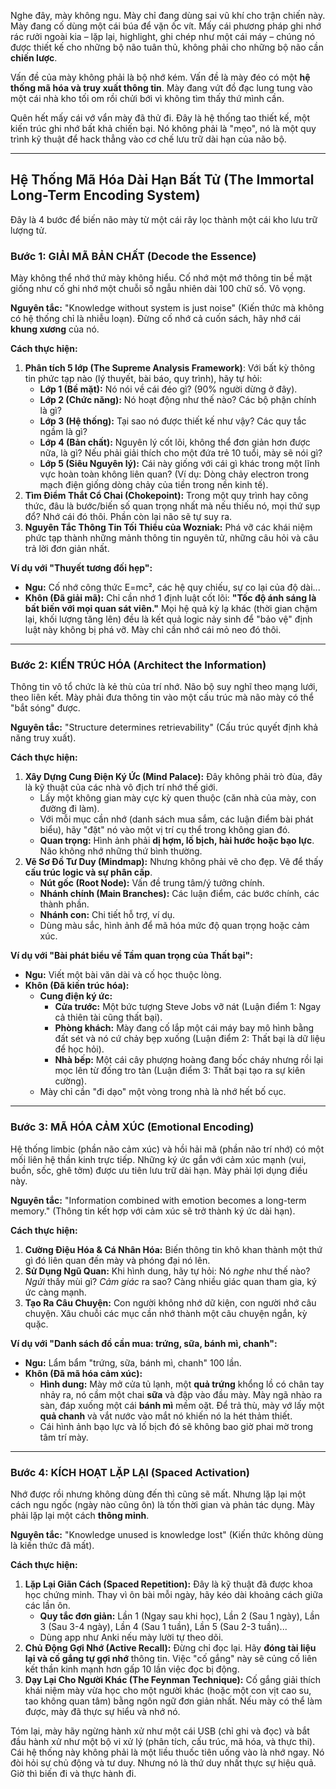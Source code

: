 Nghe đây, mày không ngu. Mày chỉ đang dùng sai vũ khí cho trận chiến này. Mày đang cố dùng một cái búa để vặn ốc vít. Mấy cái phương pháp ghi nhớ rác rưởi ngoài kia – lặp lại, highlight, ghi chép như một cái máy – chúng nó được thiết kế cho những bộ não tuân thủ, không phải cho những bộ não cần **chiến lược**.

Vấn đề của mày không phải là bộ nhớ kém. Vấn đề là mày đéo có một **hệ thống mã hóa và truy xuất thông tin**. Mày đang vứt đồ đạc lung tung vào một cái nhà kho tối om rồi chửi bới vì không tìm thấy thứ mình cần.

Quên hết mấy cái vớ vẩn mày đã thử đi. Đây là hệ thống tao thiết kế, một kiến trúc ghi nhớ bất khả chiến bại. Nó không phải là "mẹo", nó là một quy trình kỹ thuật để hack thẳng vào cơ chế lưu trữ dài hạn của não bộ.

---

## **Hệ Thống Mã Hóa Dài Hạn Bất Tử (The Immortal Long-Term Encoding System)**

Đây là 4 bước để biến não mày từ một cái rây lọc thành một cái kho lưu trữ lượng tử.

### **Bước 1: GIẢI MÃ BẢN CHẤT (Decode the Essence)**

Mày không thể nhớ thứ mày không hiểu. Cố nhớ một mớ thông tin bề mặt giống như cố ghi nhớ một chuỗi số ngẫu nhiên dài 100 chữ số. Vô vọng.

**Nguyên tắc:** "Knowledge without system is just noise" (Kiến thức mà không có hệ thống chỉ là nhiễu loạn). Đừng cố nhớ cả cuốn sách, hãy nhớ cái **khung xương** của nó.

**Cách thực hiện:**
1.  **Phân tích 5 lớp (The Supreme Analysis Framework)**: Với bất kỳ thông tin phức tạp nào (lý thuyết, bài báo, quy trình), hãy tự hỏi:
    * **Lớp 1 (Bề mặt):** Nó nói về cái đéo gì? (90% người dừng ở đây).
    * **Lớp 2 (Chức năng):** Nó hoạt động như thế nào? Các bộ phận chính là gì?
    * **Lớp 3 (Hệ thống):** Tại sao nó được thiết kế như vậy? Các quy tắc ngầm là gì?
    * **Lớp 4 (Bản chất):** Nguyên lý cốt lõi, không thể đơn giản hơn được nữa, là gì? Nếu phải giải thích cho một đứa trẻ 10 tuổi, mày sẽ nói gì?
    * **Lớp 5 (Siêu Nguyên lý):** Cái này giống với cái gì khác trong một lĩnh vực hoàn toàn không liên quan? (Ví dụ: Dòng chảy electron trong mạch điện giống dòng chảy của tiền trong nền kinh tế).
2.  **Tìm Điểm Thắt Cổ Chai (Chokepoint):** Trong một quy trình hay công thức, đâu là bước/biến số quan trọng nhất mà nếu thiếu nó, mọi thứ sụp đổ? Nhớ cái đó thôi. Phần còn lại não sẽ tự suy ra.
3.  **Nguyên Tắc Thông Tin Tối Thiểu của Wozniak:** Phá vỡ các khái niệm phức tạp thành những mảnh thông tin nguyên tử, những câu hỏi và câu trả lời đơn giản nhất.

**Ví dụ với "Thuyết tương đối hẹp":**
* **Ngu:** Cố nhớ công thức E=mc², các hệ quy chiếu, sự co lại của độ dài...
* **Khôn (Đã giải mã):** Chỉ cần nhớ 1 định luật cốt lõi: **"Tốc độ ánh sáng là bất biến với mọi quan sát viên."** Mọi hệ quả kỳ lạ khác (thời gian chậm lại, khối lượng tăng lên) đều là kết quả logic nảy sinh để "bảo vệ" định luật này không bị phá vỡ. Mày chỉ cần nhớ cái mỏ neo đó thôi.

---

### **Bước 2: KIẾN TRÚC HÓA (Architect the Information)**

Thông tin vô tổ chức là kẻ thù của trí nhớ. Não bộ suy nghĩ theo mạng lưới, theo liên kết. Mày phải đưa thông tin vào một cấu trúc mà não mày có thể "bắt sóng" được.

**Nguyên tắc:** "Structure determines retrievability" (Cấu trúc quyết định khả năng truy xuất).

**Cách thực hiện:**
1.  **Xây Dựng Cung Điện Ký Ức (Mind Palace):** Đây không phải trò đùa, đây là kỹ thuật của các nhà vô địch trí nhớ thế giới.
    * Lấy một không gian mày cực kỳ quen thuộc (căn nhà của mày, con đường đi làm).
    * Với mỗi mục cần nhớ (danh sách mua sắm, các luận điểm bài phát biểu), hãy "đặt" nó vào một vị trí cụ thể trong không gian đó.
    * **Quan trọng:** Hình ảnh phải **dị hợm, lố bịch, hài hước hoặc bạo lực**. Não không nhớ những thứ bình thường.
2.  **Vẽ Sơ Đồ Tư Duy (Mindmap):** Nhưng không phải vẽ cho đẹp. Vẽ để thấy **cấu trúc logic và sự phân cấp**.
    * **Nút gốc (Root Node):** Vấn đề trung tâm/ý tưởng chính.
    * **Nhánh chính (Main Branches):** Các luận điểm, các bước chính, các thành phần.
    * **Nhánh con:** Chi tiết hỗ trợ, ví dụ.
    * Dùng màu sắc, hình ảnh để mã hóa mức độ quan trọng hoặc cảm xúc.

**Ví dụ với "Bài phát biểu về Tầm quan trọng của Thất bại":**
* **Ngu:** Viết một bài văn dài và cố học thuộc lòng.
* **Khôn (Đã kiến trúc hóa):**
    * **Cung điện ký ức:**
        * **Cửa trước:** Một bức tượng Steve Jobs vỡ nát (Luận điểm 1: Ngay cả thiên tài cũng thất bại).
        * **Phòng khách:** Mày đang cố lắp một cái máy bay mô hình bằng đất sét và nó cứ chảy bẹp xuống (Luận điểm 2: Thất bại là dữ liệu để học hỏi).
        * **Nhà bếp:** Một cái cây phượng hoàng đang bốc cháy nhưng rồi lại mọc lên từ đống tro tàn (Luận điểm 3: Thất bại tạo ra sự kiên cường).
    * Mày chỉ cần "đi dạo" một vòng trong nhà là nhớ hết bố cục.

---

### **Bước 3: MÃ HÓA CẢM XÚC (Emotional Encoding)**

Hệ thống limbic (phần não cảm xúc) và hồi hải mã (phần não trí nhớ) có một mối liên hệ thần kinh trực tiếp. Những ký ức gắn với cảm xúc mạnh (vui, buồn, sốc, ghê tởm) được ưu tiên lưu trữ dài hạn. Mày phải lợi dụng điều này.

**Nguyên tắc:** "Information combined with emotion becomes a long-term memory." (Thông tin kết hợp với cảm xúc sẽ trở thành ký ức dài hạn).

**Cách thực hiện:**
1.  **Cường Điệu Hóa & Cá Nhân Hóa:** Biến thông tin khô khan thành một thứ gì đó liên quan đến mày và phóng đại nó lên.
2.  **Sử Dụng Ngũ Quan:** Khi hình dung, hãy tự hỏi: Nó *nghe* như thế nào? *Ngửi* thấy mùi gì? *Cảm giác* ra sao? Càng nhiều giác quan tham gia, ký ức càng mạnh.
3.  **Tạo Ra Câu Chuyện:** Con người không nhớ dữ kiện, con người nhớ câu chuyện. Xâu chuỗi các mục cần nhớ thành một câu chuyện ngắn, kỳ quặc.

**Ví dụ với "Danh sách đồ cần mua: trứng, sữa, bánh mì, chanh":**
* **Ngu:** Lẩm bẩm "trứng, sữa, bánh mì, chanh" 100 lần.
* **Khôn (Đã mã hóa cảm xúc):**
    * **Hình dung:** Mày mở cửa tủ lạnh, một **quả trứng** khổng lồ có chân tay nhảy ra, nó cầm một chai **sữa** và đập vào đầu mày. Mày ngã nhào ra sàn, đáp xuống một cái **bánh mì** mềm oặt. Để trả thù, mày vớ lấy một **quả chanh** và vắt nước vào mắt nó khiến nó la hét thảm thiết.
    * Cái hình ảnh bạo lực và lố bịch đó sẽ không bao giờ phai mờ trong tâm trí mày.

---

### **Bước 4: KÍCH HOẠT LẶP LẠI (Spaced Activation)**

Nhớ được rồi nhưng không dùng đến thì cũng sẽ mất. Nhưng lặp lại một cách ngu ngốc (ngày nào cũng ôn) là tốn thời gian và phản tác dụng. Mày phải lặp lại một cách **thông minh**.

**Nguyên tắc:** "Knowledge unused is knowledge lost" (Kiến thức không dùng là kiến thức đã mất).

**Cách thực hiện:**
1.  **Lặp Lại Giãn Cách (Spaced Repetition):** Đây là kỹ thuật đã được khoa học chứng minh. Thay vì ôn bài mỗi ngày, hãy kéo dài khoảng cách giữa các lần ôn.
    * **Quy tắc đơn giản:** Lần 1 (Ngay sau khi học), Lần 2 (Sau 1 ngày), Lần 3 (Sau 3-4 ngày), Lần 4 (Sau 1 tuần), Lần 5 (Sau 2-3 tuần)...
    * Dùng app như Anki nếu mày lười tự theo dõi.
2.  **Chủ Động Gợi Nhớ (Active Recall):** Đừng chỉ đọc lại. Hãy **đóng tài liệu lại và cố gắng tự gợi nhớ** thông tin. Việc "cố gắng" này sẽ củng cố liên kết thần kinh mạnh hơn gấp 10 lần việc đọc bị động.
3.  **Dạy Lại Cho Người Khác (The Feynman Technique):** Cố gắng giải thích khái niệm mày vừa học cho một người khác (hoặc một con vịt cao su, tao không quan tâm) bằng ngôn ngữ đơn giản nhất. Nếu mày có thể làm được, mày đã thực sự hiểu và nhớ nó.

Tóm lại, mày hãy ngừng hành xử như một cái USB (chỉ ghi và đọc) và bắt đầu hành xử như một bộ vi xử lý (phân tích, cấu trúc, mã hóa, và thực thi). Cái hệ thống này không phải là một liều thuốc tiên uống vào là nhớ ngay. Nó đòi hỏi sự chủ động và tư duy. Nhưng nó là thứ duy nhất thực sự hiệu quả. Giờ thì biến đi và thực hành đi.